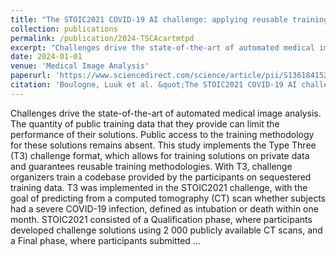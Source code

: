 ```yaml
---
title: "The STOIC2021 COVID-19 AI challenge: applying reusable training methodologies to private data"
collection: publications
permalink: /publication/2024-TSCAcartmtpd
excerpt: "Challenges drive the state-of-the-art of automated medical image analysis. The quantity of public training data that they provide can limit the performance of their solutions. Public access to the training methodology for these solutions remains absent. This study implements the Type Three (T3) challenge format, which allows for training solutions on private data and guarantees reusable training methodologies [...]"
date: 2024-01-01
venue: 'Medical Image Analysis'
paperurl: 'https://www.sciencedirect.com/science/article/pii/S1361841524001555'
citation: 'Boulogne, Luuk et al. &quot;The STOIC2021 COVID-19 AI challenge: applying reusable training methodologies to private data.&quot; Medical Image Analysis. Elsevier, 2024'
---
```

Challenges drive the state-of-the-art of automated medical image analysis. The quantity of public training data that they provide can limit the performance of their solutions. Public access to the training methodology for these solutions remains absent. This study implements the Type Three (T3) challenge format, which allows for training solutions on private data and guarantees reusable training methodologies. With T3, challenge organizers train a codebase provided by the participants on sequestered training data. T3 was implemented in the STOIC2021 challenge, with the goal of predicting from a computed tomography (CT) scan whether subjects had a severe COVID-19 infection, defined as intubation or death within one month. STOIC2021 consisted of a Qualification phase, where participants developed challenge solutions using 2 000 publicly available CT scans, and a Final phase, where participants submitted ...
